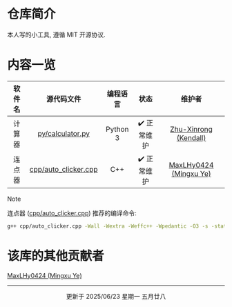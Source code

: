 # 仓库简介
本人写的小工具, 遵循 MIT 开源协议.

# 内容一览

| 软件名 |                  源代码文件                  | 编程语言 |    状态    |                                             维护者                                              |
| :----: | :------------------------------------------: | :------: | :--------: | :---------------------------------------------------------------------------------------------: |
| 计算器 |     [py/calculator.py](py/calculator.py)     | Python 3 | ✔️ 正常维护 | [Zhu-Xinrong (Kendall)](https://github.com/Zhu-Xinrong "Zhu-Xinrong (Kendall) 的 GitHub 主页")  |
| 连点器 | [cpp/auto_clicker.cpp](cpp/auto_clicker.cpp) |   C++    | ✔️ 正常维护 | [MaxLHy0424 (Mingxu Ye)](https://github.com/MaxLHy0424 "MaxLHy0424 (Mingxu Ye) 的 GitHub 主页") |

> [!NOTE]
> 连点器 ([cpp/auto_clicker.cpp](cpp/auto_clicker.cpp)) 推荐的编译命令:
> ```bash
> g++ cpp/auto_clicker.cpp -Wall -Wextra -Weffc++ -Wpedantic -O3 -s -static -flto=auto -fno-rtti -fno-exceptions -ffunction-sections -fdata-sections -Wl,--gc-sections -std=gnu++26 -fexec-charset=gbk
> ```

# 该库的其他贡献者

[MaxLHy0424 (Mingxu Ye)](https://github.com/MaxLHy0424 "MaxLHy0424 (Mingxu Ye) 的 GitHub 主页")

---

<div align="center">
更新于 2025/06/23 星期一 五月廿八
</div>